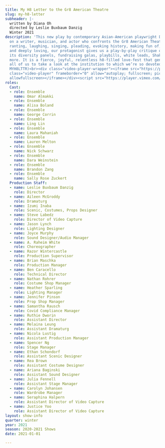 ```yaml
---
title: My H8 Letter to the Gr8 American Theatre
slug: my-h8-letter
subheader: |-
  written by Diana Oh
  directed by Leslie Buxbaum Danzig
  Winter 2021
description: 'This new play by contemporary Asian-American playwright Diane Oh centers
  on a writer, musician, and actor who confronts the Gr8 American Theater. Through
  ranting, laughing, singing, pleading, evoking history, making fun of, calling out,
  and deeply loving, our protagonist gives us a play-by-play critique of theatre –
  its diversity panels, fundraising galas, playbills, white leads, Shakespeare, and
  more. It is a fierce, joyful, relentless h8-filled love-fest that generously invites
  all of us to take a look at the institution to which we’re so devoted. (Video password:
  MYH8LTTR)<br><div class="video-player-wrapper"><iframe src="https://player.vimeo.com/video/511981706#t=836?autoplay=0&h=b53c6d1013&byline=0&portrait=0"
  class="video-player" frameborder="0" allow="autoplay; fullscreen; picture-in-picture"
  allowfullscreen></iframe></div><script src="https://player.vimeo.com/api/player.js"></script>'
roles:
  Cast:
  - role: Ensemble
    name: Omar Almakki
  - role: Ensemble
    name: Alisa Boland
  - role: Ensemble
    name: George Corrin
  - role: Ensemble
    name: Ling Lin
  - role: Ensemble
    name: Laura Mahaniah
  - role: Ensemble
    name: Lauren Melton
  - role: Ensemble
    name: Nick Schwarz
  - role: Ensemble
    name: Dara Weinstein
  - role: Ensemble
    name: Brandon Zang
  - role: Ensemble
    name: Sally Rose Zuckert
  Production Staff:
  - name: Leslie Buxbaum Danzig
    role: Director
  - name: Aileen McGroddy
    role: Dramaturg
  - name: Izumi Inaba
    role: Scenic, Costumes, Props Designer
  - name: Steve Labedz
    role: Director of Video Capture
  - name: Jason Lynch
    role: Lighting Designer
  - name: Joyce Murphy
    role: Sound Designer/Audio Manager
  - name: A. Raheim White
    role: Choreographer
  - name: Razor Wintercastle
    role: Production Supervisor
  - name: Brian Maschka
    role: Production Manager
  - name: Ben Caracello
    role: Technical Director
  - name: Nathan Rohrer
    role: Costume Shop Manager
  - name: Heather Sparling
    role: Lighting Manager
  - name: Jennifer Pinson
    role: Prop Shop Manager
  - name: Samantha Rausch
    role: Covid Compliance Manager
  - name: Ruthie Dworin
    role: Assistant Director
  - name: Melaina Leung
    role: Assistant Dramaturg
  - name: Nicola Lustig
    role: Assistant Production Manager
  - name: Spencer Ng
    role: Stage Manager
  - name: Ethan Schondorf
    role: Assistant Scenic Designer
  - name: Rea Brown
    role: Assistant Costume Designer
  - name: Ariana Baginski
    role: Assistant Sound Designer
  - name: Julia Fennell
    role: Assistant Stage Manager
  - name: Carolyn Johansen
    role: Wardrobe Manager
  - name: Seraphina Halpern
    role: Assistant Director of Video Capture
  - name: Justice Yoo
    role: Assistant Director of Video Capture
layout: show-info
quarter: winter
year: 2021
season: 2020-2021 Shows
date: 2021-01-01

---
```

